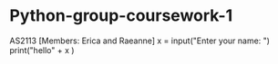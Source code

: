 # Python-group-coursework-1
AS2113 [Members: Erica and Raeanne]
x = input("Enter your name: ")
print("hello" + x )
